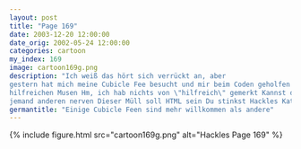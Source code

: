 ```yaml
---
layout: post
title: "Page 169"
date: 2003-12-20 12:00:00
date_orig: 2002-05-24 12:00:00
categories: cartoon
my_index: 169
image: cartoon169g.png
description: "Ich weiß das hört sich verrückt an, aber
gestern hat mich meine Cubicle Fee besucht und mir beim Coden geholfen Sie sagte, dass jeder hier eine hat. Stimmt das Hast du auch eine dieser
hilfreichen Musen Hm, ich hab nichts von \"hilfreich\" gemerkt Kannst du nicht
jemand anderen nerven Dieser Müll soll HTML sein Du stinkst Hackles Katrina Vittles "
germantitle: "Einige Cubicle Feen sind mehr willkommen als andere"
---
```


{% include figure.html src="cartoon169g.png" alt="Hackles Page 169"  %}
